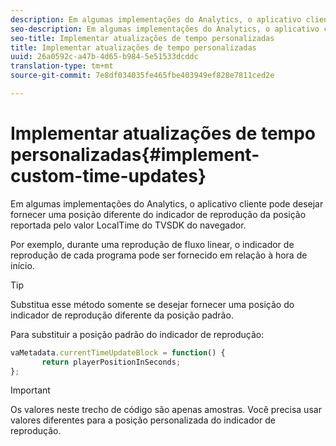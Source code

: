 ```yaml
---
description: Em algumas implementações do Analytics, o aplicativo cliente pode desejar fornecer uma posição diferente do indicador de reprodução da posição reportada pelo valor LocalTime do TVSDK do navegador.
seo-description: Em algumas implementações do Analytics, o aplicativo cliente pode desejar fornecer uma posição diferente do indicador de reprodução da posição reportada pelo valor LocalTime do TVSDK do navegador.
seo-title: Implementar atualizações de tempo personalizadas
title: Implementar atualizações de tempo personalizadas
uuid: 26a0592c-a47b-4d65-b984-5e51533dcddc
translation-type: tm+mt
source-git-commit: 7e8df034035fe465fbe403949ef828e7811ced2e

---
```



# Implementar atualizações de tempo personalizadas{#implement-custom-time-updates}

Em algumas implementações do Analytics, o aplicativo cliente pode desejar fornecer uma posição diferente do indicador de reprodução da posição reportada pelo valor LocalTime do TVSDK do navegador.

Por exemplo, durante uma reprodução de fluxo linear, o indicador de reprodução de cada programa pode ser fornecido em relação à hora de início.

>[!TIP]
>
>Substitua esse método somente se desejar fornecer uma posição do indicador de reprodução diferente da posição padrão.

Para substituir a posição padrão do indicador de reprodução:

```js
vaMetadata.currentTimeUpdateBlock = function() { 
       return playerPositionInSeconds; 
}; 
```

>[!IMPORTANT]
>
>Os valores neste trecho de código são apenas amostras. Você precisa usar valores diferentes para a posição personalizada do indicador de reprodução.

